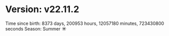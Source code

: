 # Version: v22.11.2
Time since birth: 8373 days, 200953 hours, 12057180 minutes, 723430800 seconds
Season: Summer ☀️
